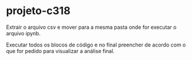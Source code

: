 # projeto-c318

Extrair o arquivo csv e mover para a mesma pasta onde for executar o arquivo ipynb.

Executar todos os blocos de código e no final preencher de acordo com o que for pedido para visualizar a análise final.

